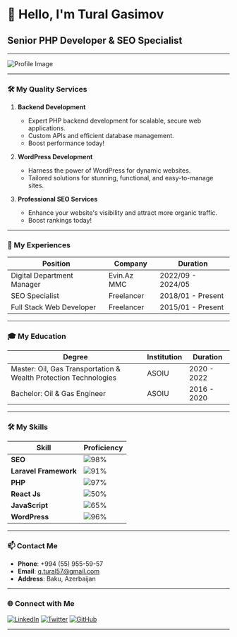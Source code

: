 # 👋 Hello, I'm Tural Gasimov

## Senior PHP Developer & SEO Specialist

---

![Profile Image](https://via.placeholder.com/150)

---

### 🛠️ My Quality Services

1. **Backend Development**
   - Expert PHP backend development for scalable, secure web applications.
   - Custom APIs and efficient database management.
   - Boost performance today!

2. **WordPress Development**
   - Harness the power of WordPress for dynamic websites.
   - Tailored solutions for stunning, functional, and easy-to-manage sites.

3. **Professional SEO Services**
   - Enhance your website's visibility and attract more organic traffic.
   - Boost rankings today!

---

### 💼 My Experiences

| Position                  | Company      | Duration         |
|---------------------------|--------------|------------------|
| Digital Department Manager| Evin.Az MMC  | 2022/09 - 2024/05|
| SEO Specialist            | Freelancer   | 2018/01 - Present|
| Full Stack Web Developer  | Freelancer   | 2015/01 - Present|

---

### 🎓 My Education

| Degree                                           | Institution | Duration      |
|--------------------------------------------------|-------------|---------------|
| Master: Oil, Gas Transportation & Wealth Protection Technologies | ASOIU       | 2020 - 2022  |
| Bachelor: Oil & Gas Engineer                     | ASOIU       | 2016 - 2020  |

---

### 🛠️ My Skills

| Skill             | Proficiency |
|-------------------|-------------|
| **SEO**           | ![98%](https://via.placeholder.com/20/ff0000/000000?text=98%) |
| **Laravel Framework** | ![91%](https://via.placeholder.com/20/ff0000/000000?text=91%) |
| **PHP**           | ![97%](https://via.placeholder.com/20/ff0000/000000?text=97%) |
| **React Js**      | ![50%](https://via.placeholder.com/20/ff0000/000000?text=50%) |
| **JavaScript**    | ![65%](https://via.placeholder.com/20/ff0000/000000?text=65%) |
| **WordPress**     | ![96%](https://via.placeholder.com/20/ff0000/000000?text=96%) |

---

### 📫 Contact Me

- **Phone**: +994 (55) 955-59-57
- **Email**: [q.tural57@gmail.com](mailto:q.tural57@gmail.com)
- **Address**: Baku, Azerbaijan

---

### 🌐 Connect with Me

[![LinkedIn](https://img.shields.io/badge/LinkedIn-0077B5?style=for-the-badge&logo=linkedin&logoColor=white)](https://www.linkedin.com/in/turalgasimov)
[![Twitter](https://img.shields.io/badge/Twitter-1DA1F2?style=for-the-badge&logo=twitter&logoColor=white)](https://twitter.com/turalgasimov)
[![GitHub](https://img.shields.io/badge/GitHub-181717?style=for-the-badge&logo=github&logoColor=white)](https://github.com/turalgasimov)

---

